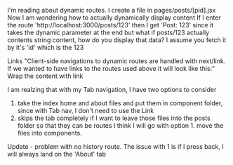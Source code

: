 I'm reading about dynamic routes.
I create a file in pages/posts/[pid].jsx
Now I am wondering how to actually dynamically display content
If I enter the route 'http://localhost:3000/posts/123' then I get 'Post: 123' since it takes the dynamic parameter at the end
but what if posts/123 actually contents string content, how do you display that data?
I assume you fetch it by it's 'id' which is the 123

Links
"Client-side navigations to dynamic routes are handled with next/link. If we wanted to have links to the routes used above it will look like this:"
Wrap the content with link 


I am realzing that with my Tab navigation, I have two options to consider
1. take the index home and about files and put them in component folder, since with Tab nav, I don't need to use the Link
2. skips the tab completely if I want to leave those files into the posts folder so that they can be routes
I think I will go with option 1. move the files into components. 

Update - problem with no history route. 
The issue with 1 is if I press back, I will always land on the 'About' tab


